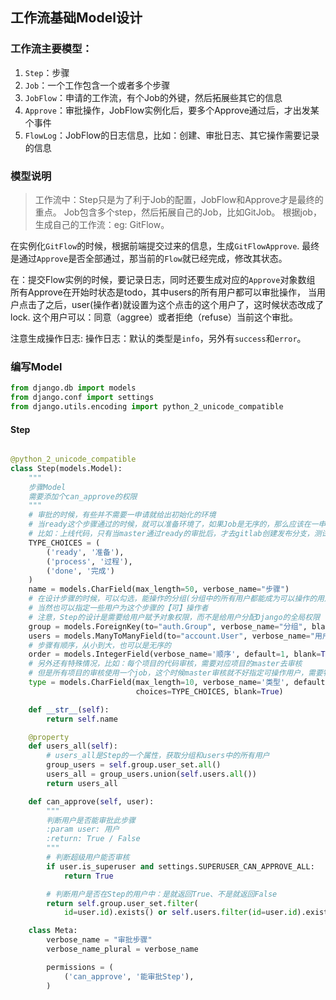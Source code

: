 ## 工作流基础Model设计

### 工作流主要模型：

1. `Step`：步骤
2. `Job`：一个工作包含一个或者多个步骤
3. `JobFlow`：申请的工作流，有个Job的外键，然后拓展些其它的信息
4. `Approve`：审批操作，JobFlow实例化后，要多个Approve通过后，才出发某个事件
5. `FlowLog`：JobFlow的日志信息，比如：创建、审批日志、其它操作需要记录的信息

### 模型说明

> 工作流中：Step只是为了利于Job的配置，JobFlow和Approve才是最终的重点。
Job包含多个step，然后拓展自己的Job，比如GitJob。
根据job，生成自己的工作流：eg: GitFlow。

在实例化`GitFlow`的时候，根据前端提交过来的信息，生成`GitFlowApprove`.
最终是通过`Approve`是否全部通过，那当前的`Flow`就已经完成，修改其状态。

在：提交Flow实例的时候，要记录日志，同时还要生成对应的`Approve`对象数组
所有Approve在开始时状态是todo，其中users的所有用户都可以审批操作，
当用户点击了之后，user(操作者)就设置为这个点击的这个用户了，这时候状态改成了lock.
这个用户可以：同意（aggree）或者拒绝（refuse）当前这个审批。

注意生成操作日志:
操作日志：默认的类型是`info`，另外有`success`和`error`。

### 编写Model

```python
from django.db import models
from django.conf import settings
from django.utils.encoding import python_2_unicode_compatible
```

#### Step

```python

@python_2_unicode_compatible
class Step(models.Model):
    """
    步骤Model
    需要添加个can_approve的权限
    """
    # 审批的时候，有些并不需要一申请就给出初始化的环境
    # 当ready这个步骤通过的时候，就可以准备环境了，如果Job是无序的，那么应该在一申请就准备好环境
    # 比如：上线代码，只有当master通过ready的审批后，才去gitlab创建发布分支，测试环境拉取测试代码，准备测试。
    TYPE_CHOICES = (
        ('ready', '准备'),
        ('process', '过程'),
        ('done', '完成')
    )
    name = models.CharField(max_length=50, verbose_name="步骤")
    # 在设计步骤的时候，可以勾选，能操作的分组(分组中的所有用户都能成为可以操作的用户)
    # 当然也可以指定一些用户为这个步骤的【可】操作者
    # 注意，Step的设计是需要给用户赋予对象权限，而不是给用户分配Django的全局权限
    group = models.ForeignKey(to="auth.Group", verbose_name="分组", blank=True, null=True)
    users = models.ManyToManyField(to="account.User", verbose_name="用户", blank=True)
    # 步骤有顺序，从小到大，也可以是无序的
    order = models.IntegerField(verbose_name='顺序', default=1, blank=True)
    # 另外还有特殊情况，比如：每个项目的代码审核，需要对应项目的master去审核
    # 但是所有项目的审核使用一个job，这个时候master审核就不好指定可操作用户，需要特殊处理
    type = models.CharField(max_length=10, verbose_name='类型', default='process',
                            choices=TYPE_CHOICES, blank=True)

    def __str__(self):
        return self.name

    @property
    def users_all(self):
        # users_all是Step的一个属性，获取分组和users中的所有用户
        group_users = self.group.user_set.all()
        users_all = group_users.union(self.users.all())
        return users_all

    def can_approve(self, user):
        """
        判断用户是否能审批此步骤
        :param user: 用户
        :return: True / False
        """
        # 判断超级用户能否审核
        if user.is_superuser and settings.SUPERUSER_CAN_APPROVE_ALL:
            return True

        # 判断用户是否在Step的用户中：是就返回True、不是就返回False
        return self.group.user_set.filter(
            id=user.id).exists() or self.users.filter(id=user.id).exists()

    class Meta:
        verbose_name = "审批步骤"
        verbose_name_plural = verbose_name

        permissions = (
            ('can_approve', '能审批Step'),
        )
```
